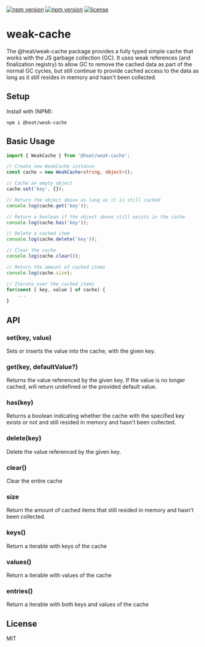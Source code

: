 [![npm version](https://img.shields.io/npm/dw/@heat/weak-cache)](https://www.npmjs.org/package/@heat/weak-cache)
[![npm version](https://img.shields.io/npm/v/@heat/weak-cache.svg?style=flat-square)](https://www.npmjs.org/package/@heat/weak-cache)
[![license](https://img.shields.io/badge/license-MIT-brightgreen)](LICENSE)

# weak-cache

The @heat/weak-cache package provides a fully typed simple cache that works with the JS garbage collection (GC). It uses weak references (and finalization registry) to allow GC to remove the cached data as part of the normal GC cycles, but still continue to provide cached access to the data as long as it still resides in memory and hasn't been collected.


## Setup

Install with (NPM):

```
npm i @heat/weak-cache
```


## Basic Usage

```ts
import { WeakCache } from '@heat/weak-cache';

// Create new WeakCache instance
const cache = new WeakCache<string, object>();

// Cache an empty object
cache.set('key', {});

// Return the object above as long as it is still cached
console.log(cache.get('key'));

// Return a boolean if the object above still exists in the cache
console.log(cache.has('key'));

// Delete a cached item
console.log(cache.delete('key'));

// Clear the cache
console.log(cache.clear());

// Return the amount of cached items
console.log(cache.size);

// Iterate over the cached items
for(const [ key, value ] of cache) {
	...
}

```


## API

### set(key, value)
Sets or inserts the value into the cache, with the given key.

### get(key, defaultValue?)
Returns the value referenced by the given key. If the value is no longer cached, will return undefined or the provided default value.

### has(key)
Returns a boolean indicating whether the cache with the specified key exists or not and still resided in memory and hasn't been collected.

### delete(key)
Delete the value referenced by the given key.

### clear()
Clear the entire cache

### size
Return the amount of cached items that still resided in memory and hasn't been collected.

### keys()
Return a iterable with keys of the cache

### values()
Return a iterable with values of the cache

### entries()
Return a iterable with both keys and values of the cache


## License

MIT
